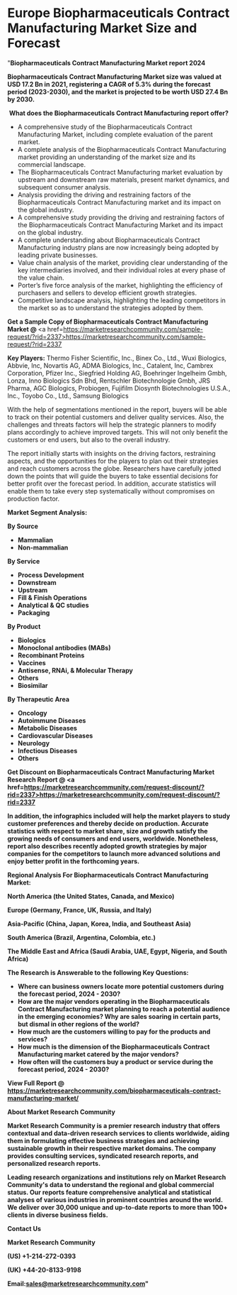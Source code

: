# Europe Biopharmaceuticals Contract Manufacturing Market Size and Forecast
"<strong>Biopharmaceuticals Contract Manufacturing Market report 2024</strong>

<strong>Biopharmaceuticals Contract Manufacturing Market size was valued at USD 17.2 Bn in 2021, registering a CAGR of 5.3% during the forecast period (2023-2030), and the market is projected to be worth USD 27.4 Bn by 2030.</strong>

 <strong><b>What does the Biopharmaceuticals Contract Manufacturing report offer?</b></strong>
<ul>
  <li>A comprehensive study of the Biopharmaceuticals Contract Manufacturing Market, including complete evaluation of the parent market.</li>
  <li>A complete analysis of the Biopharmaceuticals Contract Manufacturing market providing an understanding of the market size and its commercial landscape.</li>
  <li>The Biopharmaceuticals Contract Manufacturing market evaluation by upstream and downstream raw materials, present market dynamics, and subsequent consumer analysis.</li>
  <li>Analysis providing the driving and restraining factors of the Biopharmaceuticals Contract Manufacturing market and its impact on the global industry.</li>
  <li>A comprehensive study providing the driving and restraining factors of the Biopharmaceuticals Contract Manufacturing Market and its impact on the global industry.</li>
  <li>A complete understanding about Biopharmaceuticals Contract Manufacturing industry plans are now increasingly being adopted by leading private businesses.</li>
  <li>Value chain analysis of the market, providing clear understanding of the key intermediaries involved, and their individual roles at every phase of the value chain.</li>
  <li>Porter’s five force analysis of the market, highlighting the efficiency of purchasers and sellers to develop efficient growth strategies.</li>
  <li>Competitive landscape analysis, highlighting the leading competitors in the market so as to understand the strategies adopted by them.</li>
</ul>

<strong>Get a Sample Copy of Biopharmaceuticals Contract Manufacturing Market @ </strong><a href=https://marketresearchcommunity.com/sample-request/?rid=2337><u>https://marketresearchcommunity.com/sample-request/?rid=2337</u></a>

<strong>Key Players:</strong> 
Thermo Fisher Scientific, Inc., Binex Co., Ltd., Wuxi Biologics, Abbvie, Inc, Novartis AG, ADMA Biologics, Inc., Catalent, Inc, Cambrex Corporation, Pfizer Inc., Siegfried Holding AG, Boehringer Ingelheim Gmbh, Lonza, Inno Biologics Sdn Bhd, Rentschler Biotechnologie Gmbh, JRS Pharma, AGC Biologics, Probiogen, Fujifilm Diosynth Biotechnologies U.S.A., Inc., Toyobo Co., Ltd., Samsung Biologics

With the help of segmentations mentioned in the report, buyers will be able to track on their potential customers and deliver quality services. Also, the challenges and threats factors will help the strategic planners to modify plans accordingly to achieve improved targets. This will not only benefit the customers or end users, but also to the overall industry.

The report initially starts with insights on the driving factors, restraining aspects, and the opportunities for the players to plan out their strategies and reach customers across the globe. Researchers have carefully jotted down the points that will guide the buyers to take essential decisions for better profit over the forecast period. In addition, accurate statistics will enable them to take every step systematically without compromises on production factor.

<strong>Market Segment Analysis:</strong>


<strong><strong>By Source</strong></h4>
<ul>
 	<li>Mammalian</li>
 	<li>Non-mammalian</li>
</ul>
<strong><strong>By Service</strong></h4>
<ul>
 	<li>Process Development</li>
 	<li>Downstream</li>
 	<li>Upstream</li>
 	<li>Fill &amp; Finish Operations</li>
 	<li>Analytical &amp; QC studies</li>
 	<li>Packaging</li>
</ul>
<strong><strong>By Product</strong></h4>
<ul>
 	<li>Biologics</li>
 	<li>Monoclonal antibodies (MABs)</li>
 	<li>Recombinant Proteins</li>
 	<li>Vaccines</li>
 	<li>Antisense, RNAi, &amp; Molecular Therapy</li>
 	<li>Others</li>
 	<li>Biosimilar</li>
</ul>
<strong><strong>By Therapeutic Area</strong></h4>
<ul>
 	<li>Oncology</li>
 	<li>Autoimmune Diseases</li>
 	<li>Metabolic Diseases</li>
 	<li>Cardiovascular Diseases</li>
 	<li>Neurology</li>
 	<li>Infectious Diseases</li>
 	<li>Others</li>
</ul>

<strong>Get Discount on Biopharmaceuticals Contract Manufacturing Market Research Report @ </b></strong><a href=https://marketresearchcommunity.com/request-discount/?rid=2337><u>https://marketresearchcommunity.com/request-discount/?rid=2337</u></a>

In addition, the infographics included will help the market players to study customer preferences and thereby decide on production. Accurate statistics with respect to market share, size and growth satisfy the growing needs of consumers and end users, worldwide. Nonetheless, report also describes recently adopted growth strategies by major companies for the competitors to launch more advanced solutions and enjoy better profit in the forthcoming years.

<strong>Regional Analysis For Biopharmaceuticals Contract Manufacturing Market:</strong>

<strong>North America</strong> (the United States, Canada, and Mexico)

<strong>Europe</strong> (Germany, France, UK, Russia, and Italy)

<strong>Asia-Pacific</strong> (China, Japan, Korea, India, and Southeast Asia)

<strong>South America</strong> (Brazil, Argentina, Colombia, etc.)

<strong>The Middle East and Africa</strong> (Saudi Arabia, UAE, Egypt, Nigeria, and South Africa)

<strong>The Research is Answerable to the following Key Questions:</strong>
<ul>
 	<li>Where can business owners locate more potential customers during the forecast period, 2024 - 2030?</li>
 	<li>How are the major vendors operating in the Biopharmaceuticals Contract Manufacturing market planning to reach a potential audience in the emerging economies? Why are sales soaring in certain parts, but dismal in other regions of the world?</li>
 	<li>How much are the customers willing to pay for the products and services?</li>
 	<li>How much is the dimension of the Biopharmaceuticals Contract Manufacturing market catered by the major vendors?</li>
 	<li>How often will the customers buy a product or service during the forecast period, 2024 - 2030?</li>
</ul>

<strong>View Full Report @</strong> <a href=https://marketresearchcommunity.com/biopharmaceuticals-contract-manufacturing-market/>https://marketresearchcommunity.com/biopharmaceuticals-contract-manufacturing-market/</a>

<strong>About Market Research Community</strong>

Market Research Community is a premier research industry that offers contextual and data-driven research services to clients worldwide, aiding them in formulating effective business strategies and achieving sustainable growth in their respective market domains. The company provides consulting services, syndicated research reports, and personalized research reports.

Leading research organizations and institutions rely on Market Research Community's data to understand the regional and global commercial status. Our reports feature comprehensive analytical and statistical analyses of various industries in prominent countries around the world. We deliver over 30,000 unique and up-to-date reports to more than 100+ clients in diverse business fields.

<strong>Contact Us</strong>

<strong>Market Research Community</strong>

(US) +1-214-272-0393

(UK) +44-20-8133-9198

<strong>Email:</strong>sales@marketresearchcommunity.com"

